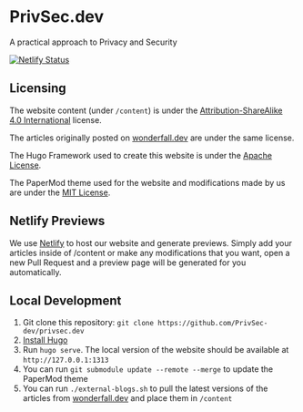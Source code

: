 # PrivSec.dev
A practical approach to Privacy and Security

[![Netlify Status](https://api.netlify.com/api/v1/badges/ba0d8ddc-031b-4c16-8240-9929a4ad201a/deploy-status)](https://app.netlify.com/sites/privsec-dev/deploys)

## Licensing

The website content (under `/content`) is under the [Attribution-ShareAlike 4.0 International](https://creativecommons.org/licenses/by-sa/4.0/) license.

The articles originally posted on [wonderfall.dev](https://wonderfall.dev) are under the same license.

The Hugo Framework used to create this website is under the [Apache License](https://github.com/gohugoio/hugo/blob/master/LICENSE).

The PaperMod theme used for the website and modifications made by us are under the [MIT License](https://github.com/adityatelange/hugo-PaperMod/blob/master/LICENSE). 

## Netlify Previews

We use [Netlify](https://netlify.com) to host our website and generate previews. Simply add your articles inside of /content or make any modifications that you want, open a new Pull Request and a preview page will be generated for you automatically.

## Local Development

1. Git clone this repository: `git clone https://github.com/PrivSec-dev/privsec.dev`
2. [Install Hugo](https://github.com/PrivSec-dev/privsec.dev)
3. Run `hugo serve`. The local version of the website should be available at `http://127.0.0.1:1313`
4. You can run `git submodule update --remote --merge` to update the PaperMod theme
5. You can run `./external-blogs.sh` to pull the latest versions of the articles from [wonderfall.dev](https://wonderfall.dev) and place them in `/content`